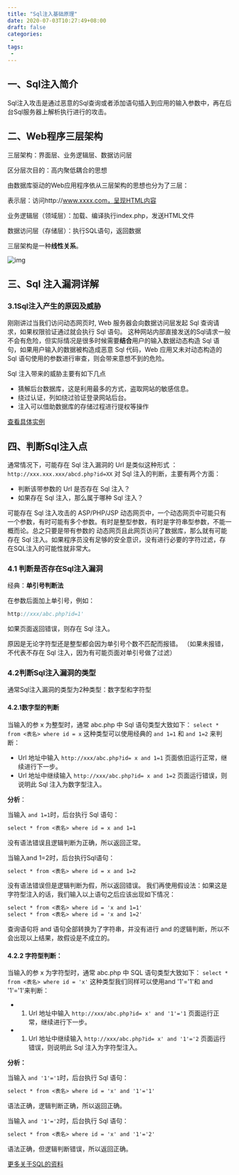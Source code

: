 ```yaml
---
title: "Sql注入基础原理"
date: 2020-07-03T10:27:49+08:00
draft: false
categories:
 - 
tags:
 - 
---
```


## 一、Sql注入简介

​	Sql注入攻击是通过恶意的Sql查询或者添加语句插入到应用的输入参数中，再在后台Sql服务器上解析执行进行的攻击。



## 二、Web程序三层架构

三层架构：界面层、业务逻辑层、数据访问层

区分层次目的：高内聚低耦合的思想

由数据库驱动的Web应用程序依从三层架构的思想也分为了三层： 

表示层：访问http://www.xxxx.com，呈现HTML内容

业务逻辑层（领域层）：加载、编译执行index.php，发送HTML文件

数据访问层（存储层）：执行SQL语句，返回数据

 三层架构是一种**线性关系**。 

 ![img](https://upload-images.jianshu.io/upload_images/6230889-585c75c52b4d235b.png) 



## 三、Sql 注入漏洞详解

### 3.1Sql注入产生的原因及威胁

刚刚讲过当我们访问动态网页时, Web 服务器会向数据访问层发起 Sql 查询请求，如果权限验证通过就会执行 Sql 语句。
 这种网站内部直接发送的Sql请求一般不会有危险，但实际情况是很多时候需要**结合**用户的输入数据动态构造 Sql 语句，如果用户输入的数据被构造成恶意 Sql 代码，Web 应用又未对动态构造的 Sql 语句使用的参数进行审查，则会带来意想不到的危险。

Sql 注入带来的威胁主要有如下几点

- 猜解后台数据库，这是利用最多的方式，盗取网站的敏感信息。
- 绕过认证，列如绕过验证登录网站后台。
- 注入可以借助数据库的存储过程进行提权等操作

[查看具体实例]( https://www.jianshu.com/p/078df7a35671 )



## 四、判断Sql注入点

通常情况下，可能存在 Sql 注入漏洞的 Url 是类似这种形式 ：`http://xxx.xxx.xxx/abcd.php?id=XX`
 对 Sql 注入的判断，主要有两个方面：

- 判断该带参数的 Url 是否存在 Sql 注入？
- 如果存在 Sql 注入，那么属于哪种 Sql 注入？

可能存在 Sql 注入攻击的 ASP/PHP/JSP 动态网页中，一个动态网页中可能只有一个参数，有时可能有多个参数。有时是整型参数，有时是字符串型参数，不能一概而论。总之只要是带有参数的 动态网页且此网页访问了数据库，那么就有可能存在 Sql 注入。如果程序员没有足够的安全意识，没有进行必要的字符过滤，存在SQL注入的可能性就非常大。

### 4.1 判断是否存在Sql注入漏洞

经典：**单引号判断法**

在参数后面加上单引号，例如：

```cpp
http://xxx/abc.php?id=1'
```

 如果页面返回错误，则存在 Sql 注入。 

 原因是无论字符型还是整型都会因为单引号个数不匹配而报错。
（如果未报错，不代表不存在 Sql 注入，因为有可能页面对单引号做了过滤）



### 4.2判断Sql注入漏洞的类型

通常Sql注入漏洞的类型为2种类型：数字型和字符型

#### 4.2.1数字型的判断

当输入的参 x 为整型时，通常 abc.php 中 Sql 语句类型大致如下：
 `select * from <表名> where id = x`
 这种类型可以使用经典的 `and 1=1` 和 `and 1=2` 来判断：

- Url 地址中输入 `http://xxx/abc.php?id= x and 1=1` 页面依旧运行正常，继续进行下一步。
- Url 地址中继续输入 `http://xxx/abc.php?id= x and 1=2` 页面运行错误，则说明此 Sql 注入为数字型注入。



**分析**：

 当输入 `and 1=1`时，后台执行 Sql 语句： 

```reStructuredText
select * from <表名> where id = x and 1=1 
```

没有语法错误且逻辑判断为正确，所以返回正常。

当输入and 1=2时，后台执行Sql语句：

```reStructuredText
select * from <表名> where id = x and 1=2
```

 没有语法错误但是逻辑判断为假，所以返回错误。
我们再使用假设法：如果这是字符型注入的话，我们输入以上语句之后应该出现如下情况： 

```reStructuredText
select * from <表名> where id = 'x and 1=1' 
select * from <表名> where id = 'x and 1=2' 
```

 查询语句将 and 语句全部转换为了字符串，并没有进行 and 的逻辑判断，所以不会出现以上结果，故假设是不成立的。 





#### 4.2.2 字符型判断：

当输入的参 x 为字符型时，通常 abc.php 中 SQL 语句类型大致如下：
 `select * from <表名> where id = 'x'`
 这种类型我们同样可以使用and '1'='1'和 and '1'='1'来判断：

- 1. Url 地址中输入 `http://xxx/abc.php?id= x' and '1'='1` 页面运行正常，继续进行下一步。
- 1. Url 地址中继续输入 `http://xxx/abc.php?id= x' and '1'='2` 页面运行错误，则说明此 Sql 注入为字符型注入。

**分析：**

 当输入 `and '1'='1`时，后台执行 Sql 语句： 

```reStructuredText
select * from <表名> where id = 'x' and '1'='1'
```

语法正确，逻辑判断正确，所以返回正确。

当输入 `and '1'='2`时，后台执行 Sql 语句：

```reStructuredText
select * from <表名> where id = 'x' and '1'='2'
```

 语法正确，但逻辑判断错误，所以返回正确。 



[更多关于SQL的资料](https://sequel.jeremyevans.net/rdoc/files/doc/dataset_filtering_rdoc.html)